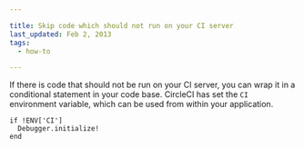 ```yaml
---

title: Skip code which should not run on your CI server
last_updated: Feb 2, 2013
tags:
  - how-to

---
```


If there is code that should not be run on your CI server, you can wrap it in a conditional statement in your code base.
CircleCI has set the `CI` environment variable, which can be used from within your application.

```
if !ENV['CI']
  Debugger.initialize!
end
```
